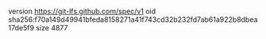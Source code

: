 version https://git-lfs.github.com/spec/v1
oid sha256:f70a149d49941bfeda8158271a41f743cd32b232fd7ab61a922b8dbea17de5f9
size 4877
